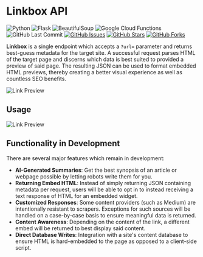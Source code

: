 # Linkbox API

![Python](https://img.shields.io/badge/Python-3.7.2-blue.svg?logo=python&longCache=true&logoColor=white&colorB=23a8e2&style=flat-square&colorA=36363e)
![Flask](https://img.shields.io/badge/flask-1.0.2-blue.svg?longCache=true&logo=python&style=flat-square&logoColor=white&colorB=23a8e2&colorA=36363e)
![BeautifulSoup](https://img.shields.io/badge/beautifulsoup4-4.6.3-blue.svg?longCache=true&logo=python&longCache=true&style=flat-square&logoColor=white&colorB=23a8e2&colorA=36363e)
![Google Cloud Functions](https://img.shields.io/badge/Google--Cloud--Functions-v93-blue.svg?longCache=true&logo=google&longCache=true&style=flat-square&logoColor=white&colorB=23a8e2&colorA=36363e)
![GitHub Last Commit](https://img.shields.io/github/last-commit/google/skia.svg?style=flat-square&colorA=36363e)
[![GitHub Issues](https://img.shields.io/github/issues/toddbirchard/linkbox-api.svg?style=flat-square&colorA=36363e)](https://github.com/toddbirchard/linkbox-api/issues)
[![GitHub Stars](https://img.shields.io/github/stars/toddbirchard/linkbox-api.svg?style=flat-square&colorB=e3bb18&colorA=36363e)](https://github.com/toddbirchard/linkbox-api/stargazers)
[![GitHub Forks](https://img.shields.io/github/forks/toddbirchard/linkbox-api.svg?style=flat-square&colorA=36363e)](https://github.com/toddbirchard/linkbox-api/network)

**Linkbox** is a single endpoint which accepts a `?url=` parameter and returns best-guess metadata for the target site. A successful request parses HTML of the target page and discerns which data is best suited to provided a preview of said page. The resulting JSON can be used to format embedded HTML previews, thereby creating a better visual experience as well as countless SEO benefits.

![Link Preview](https://raw.githubusercontent.com/toddbirchard/linkbox-api/gh-pages/img/linkbox3.jpg)

## Usage

![Link Preview](https://raw.githubusercontent.com/toddbirchard/linkbox-api/master/img/linkboxdemo.gif)

## Functionality in Development

There are several major features which remain in development:

* **AI-Generated Summaries**: Get the best synopsis of an article or webpage possible by letting robots write them for you.
* **Returning Embed HTML**: Instead of simply returning JSON containing metadata per request, users will be able to opt in to instead receiving a text response of HTML for an embedded widget.
* **Customized Responses**: Some content providers (such as Medium) are intentionally resistant to scrapers. Exceptions for such sources will be handled on a case-by-case basis to ensure meaningful data is returned.
* **Content Awareness**: Depending on the content of the link, a different embed will be returned to best display said content.
* **Direct Database Writes**: Integration with a site's content database to ensure HTML is hard-embedded to the page as opposed to a client-side script.
